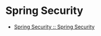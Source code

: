 # Spring Security

- [Spring Security :: Spring Security](https://docs.spring.io/spring-security/reference/index.html)
